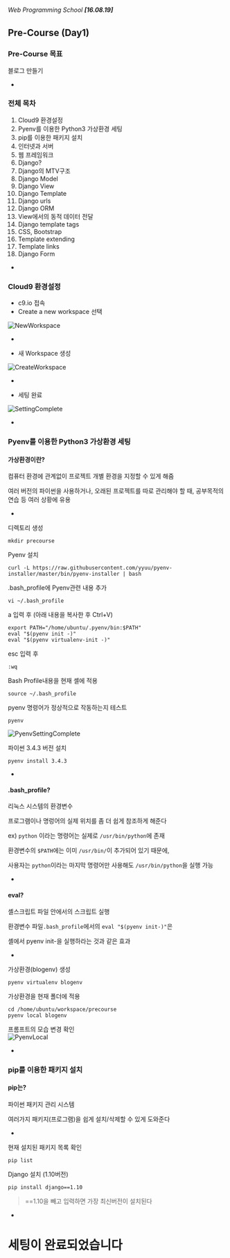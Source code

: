 ###### Web Programming School  **[16.08.19]**

## Pre-Course (Day1)

### Pre-Course 목표
블로그 만들기


-

### 전체 목차
1. Cloud9 환경설정
2. Pyenv를 이용한 Python3 가상환경 세팅
3. pip를 이용한 패키지 설치
4. 인터넷과 서버
5. 웹 프레임워크
6. Django?
7. Django의 MTV구조
8. Django Model
9. Django View
10. Django Template
11. Django urls
12. Django ORM
13. View에서의 동적 데이터 전달
14. Django template tags
15. CSS, Bootstrap
16. Template extending
17. Template links
18. Django Form

-

### Cloud9 환경설정
+ c9.io 접속
+ Create a new workspace 선택

![NewWorkspace](../Assets/c9_new_workspace.png)

-

+ 새 Workspace 생성

![CreateWorkspace](../Assets/c9_create_workspace.png)

-

+ 세팅 완료

![SettingComplete](../Assets/c9_setting_complete.png)

-


### Pyenv를 이용한 Python3 가상환경 세팅

#### 가상환경이란?
컴퓨터 환경에 관계없이 프로젝트 개별 환경을 지정할 수 있게 해줌

여러 버전의 파이썬을 사용하거나, 오래된 프로젝트를 따로 관리해야 할 때, 공부목적의 연습 등 여러 상황에 유용

-

디렉토리 생성

    mkdir precourse

Pyenv 설치

	curl -L https://raw.githubusercontent.com/yyuu/pyenv-installer/master/bin/pyenv-installer | bash
	
.bash_profile에 Pyenv관련 내용 추가

	vi ~/.bash_profile

a 입력 후 (아래 내용을 복사한 후 Ctrl+V)

	export PATH="/home/ubuntu/.pyenv/bin:$PATH"
	eval "$(pyenv init -)"
	eval "$(pyenv virtualenv-init -)"
	
esc 입력 후
	
	:wq
	
Bash Profile내용을 현재 셸에 적용

	source ~/.bash_profile
	
pyenv 명령어가 정상적으로 작동하는지 테스트

	pyenv
	
![PyenvSettingComplete](../Assets/pyenv_complete.png)

파이썬 3.4.3 버전 설치

	pyenv install 3.4.3
	
-

#### .bash_profile?
리눅스 시스템의 환경변수

프로그램이나 명렁어의 실제 위치를 좀 더 쉽게 참조하게 해준다

ex) ```python``` 이라는 명령어는 실제로 ```/usr/bin/python```에 존재

환경변수의 ```$PATH```에는 이미 ```/usr/bin/```이 추가되어 있기 때문에, 

사용자는 ```python```이라는 마지막 명령어만 사용해도 ```/usr/bin/python```을 실행 가능

-

#### eval?
셸스크립트 파일 안에서의 스크립트 실행 

환경변수 파일```.bash_profile```에서의 ```eval "$(pyenv init-)"```은 셸에서 pyenv init-을 실행하라는 것과 같은 효과

-

가상환경(blogenv) 생성

	pyenv virtualenv blogenv
	
가상환경을 현재 폴더에 적용

	cd /home/ubuntu/workspace/precourse
	pyenv local blogenv


프롬프트의 모습 변경 확인	
![PyenvLocal](../Assets/pyenv_local.png)

-

### pip를 이용한 패키지 설치

#### pip는?
파이썬 패키지 관리 시스템

여러가지 패키지(프로그램)을 쉽게 설치/삭제할 수 있게 도와준다

-

현재 설치된 패키지 목록 확인

	pip list
	
Django 설치 (1.10버전)

	pip install django==1.10
	
> ==1.10을 빼고 입력하면 가장 최신버전이 설치된다

-

# 세팅이 완료되었습니다
